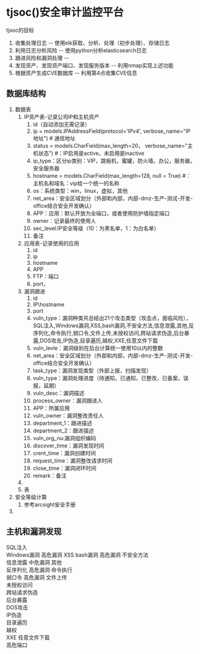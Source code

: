 # tjsoc()安全审计监控平台

tjsoc的目标

1. 收集处理日志 -- 使用elk获取、分析、处理（初步处理）、存储日志
2. 利用日志分析风险 -- 使用python分析elasticsearch日志
3. 跟进风险和漏洞处理 -- 
4. 发现资产、发现资产端口、发现服务版本 -- 利用nmap实现上述功能
5. 根据资产生成CVE数据库 -- 利用第4点收集CVE信息

## 数据库结构

1. 数据表
   1. IP资产表-记录公司IP和主机资产
      1. id（自动添加无需记录）
      2. ip = models.IPAddressField(protocol='IPv4', verbose_name="IP地址") # 通信地址
      3. status = models.CharField(max_length=20， verbose_name="主机状态") #：IP启用是active，未启用是inactive
      4. ip_type：区分ip类别：VIP，跳板机，蜜罐，防火墙，办公，服务器，安全服务器
      5. hostname = models.CharField(max_length=128, null = True) #：主机名和域名：vip给一个统一的名称
      6. os：系统类型：win，linux，虚拟，其他
      7. net_area：安全区域划分（外部和内部，内部-dmz-生产-测试-开发-office结合安全开发确认）
      8. APP：应用：默认开放为全端口，或者使用防护墙指定端口
      9. owner：记录最终的使用人
      10. sec_level:IP安全等级（10：为黑名单，1：为白名单）
      11. 备注
   2. 应用表-记录使用的应用
      1. id
      2. ip
      3. hostname
      4. APP
      5. FTP：端口
      6. port，
   3. 漏洞跟进
      1. id
      2. IP\hostname
      3. port
      4. vuln_type：漏洞种类共总结出21个攻击类型（攻击点，面临风险），SQL注入,Windows漏洞,XSS,bash漏洞,不安全方法,信息泄露,其他,反序列化,命令执行,弱口令,文件上传,未授权访问,跨站请求伪造,后台暴露,DOS攻击,IP伪造,目录遍历,越权,XXE,任意文件下载
      5. vuln_levle：漏洞级别在后台计算统一使用10以内的整数
      6. net_area：安全区域划分（外部和内部，内部-dmz-生产-测试-开发-office结合安全开发确认）
      7. task_type：漏洞发现类型（外部上报，扫描发现）
      8. vuln_type：漏洞处理进度（待通知，已通知，已整改，已备案，误报，延期）
      9. vuln_desc：漏洞描述
      10. process_owner：漏洞跟进人
      11. APP：所属应用 
      12. vuln_owner：漏洞整改责任人
      13. department_1：跟进描述
      14. department_2：跟进描述
      15. vuln_org_nu:漏洞组织编码
      16. discover_time：漏洞发现时间
      17. crent_time：漏洞创建时间
      18. request_time：漏洞整改请求时间
      19. close_time：漏洞闭环时间
      20. remark：备注
   4. 
   5. 表
2. 安全等级计算
   1. 参考arcsight安全手册
3. 

## 主机和漏洞发现

SQL注入	
Windows漏洞	高危漏洞
XSS	
bash漏洞	高危漏洞
不安全方法	
信息泄露	中危漏洞
其他	
反序列化	高危漏洞
命令执行	
弱口令	高危漏洞
文件上传	
未授权访问	
跨站请求伪造	
后台暴露	
DOS攻击	
IP伪造	
目录遍历	
越权	
XXE	
任意文件下载	
高危端口	